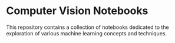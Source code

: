 # Computer Vision Notebooks

This repository contains a collection of notebooks dedicated to the exploration of various machine learning concepts and techniques.